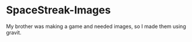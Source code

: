 # SpaceStreak-Images

My brother was making a game and needed images, so I made them using gravit.

